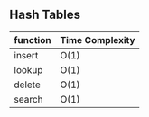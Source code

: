 ## Hash Tables

| function | Time Complexity |
| -------- | --------------- |
| insert   | O(1)            |
| lookup   | O(1)            |
| delete   | O(1)            |
| search   | O(1)            |
